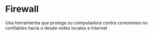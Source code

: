 [Title]: # (Cortafuegos)
[Order]: # (42)

# Firewall

Una herramienta que protege su computadora contra conexiones no confiables hacia o desde redes locales e Internet
